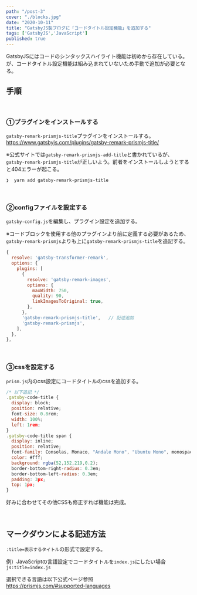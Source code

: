 ```yaml
---
path: "/post-3"
cover: "./blocks.jpg"
date: "2020-10-11"
title: "GatsbyJS製ブログに「コードタイトル設定機能」を追加する"
tags: ['GatsbyJS','JavaScript']
published: true
---
```


GatsbyJSにはコードのシンタックスハイライト機能は初めから存在している。<br>
が、コードタイトル設定機能は組み込まれていないため手動で追加が必要となる。

## 手順

<br>

### ①プラグインをインストールする
 
`gatsby-remark-prismjs-title`プラグインをインストールする。<br>
https://www.gatsbyjs.com/plugins/gatsby-remark-prismjs-title/

※公式サイトでは`gatsby-remark-prismjs-add-title`と書かれているが、`gatsby-remark-prismjs-title`が正しいよう。前者をインストールしようとすると404エラーが起こる。

```shell:title=zsh
❯  yarn add gatsby-remark-prismjs-title
```

<br>

### ②configファイルを設定する

`gatsby-config.js`を編集し、プラグイン設定を追加する。

※コードブロックを使用する他のプラグインより前に定義する必要があるため、`gatsby-remark-prismjs`よりも上に`gatsby-remark-prismjs-title`を追記する。

```js:title=gatsby-config.js
{
  resolve: 'gatsby-transformer-remark',
  options: {
    plugins: [
      {
        resolve: 'gatsby-remark-images',
        options: {
          maxWidth: 750,
          quality: 90,
          linkImagesToOriginal: true,
        },
      },
      'gatsby-remark-prismjs-title',   // 記述追加
      'gatsby-remark-prismjs',
    ],
  },
},
```

<br>

### ③cssを設定する

`prism.js`内のcss設定にコードタイトルのcssを追加する。


```css:title=prism.js
/* 以下追記 */
.gatsby-code-title {
  display: block;
  position: relative;
  font-size: 0.8rem;
  width: 100%;
  left: 1rem;
}
.gatsby-code-title span {
  display: inline;
  position: relative;
  font-family: Consolas, Monaco, "Andale Mono", "Ubuntu Mono", monospace;
  color: #fff;
  background: rgba(52,152,219,0.2);
  border-bottom-right-radius: 0.3em;
  border-bottom-left-radius: 0.3em;
  padding: 3px;
  top: 1px;
}
```

好みに合わせてその他CSSも修正すれば機能は完成。

<br>

## マークダウンによる記述方法

`:title=表示するタイトル`の形式で設定する。

例）JavaScriptの言語設定でコードタイトルを`index.js`にしたい場合<br>
`js:title=index.js`

選択できる言語は以下公式ページ参照<br>
https://prismjs.com/#supported-languages

